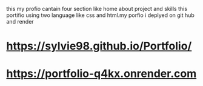 this my profio cantain four section like home about project and skills this portifio using two language like css and html.my porfio i  deplyed on git hub and render
# https://sylvie98.github.io/Portfolio/
# https://portfolio-q4kx.onrender.com